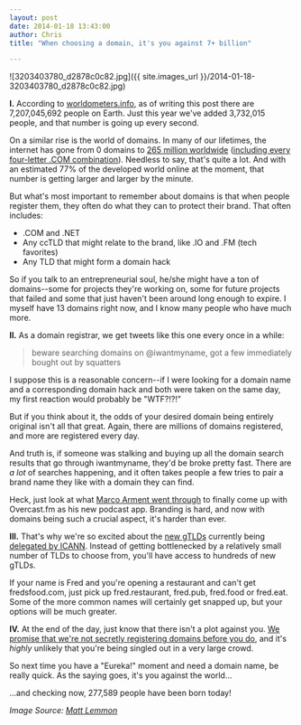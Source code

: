 ```yaml
---
layout: post
date: 2014-01-18 13:43:00
author: Chris
title: "When choosing a domain, it's you against 7+ billion"

---
```


![3203403780_d2878c0c82.jpg]({{ site.images_url }}/2014-01-18-3203403780_d2878c0c82.jpg)

<!-- excerpt -->

**I.** According to [worldometers.info](http://www.worldometers.info/world-population/), as of writing this post there are 7,207,045,692 people on Earth. Just this year we've added 3,732,015 people, and that number is going up every second. 

On a similar rise is the world of domains. In many of our lifetimes, the internet has gone from 0 domains to [265 million worldwide](http://www.verisigninc.com/assets/infographic-dnib-Q32013.pdf) ([including every four-letter .COM combination](https://iwantmyname.com/blog/2013/12/four-letter-coms-are-a-four-letter-wordgone.html)). Needless to say, that's quite a lot. And with an estimated 77% of the developed world online at the moment, that number is getting larger and larger by the minute. 

But what's most important to remember about domains is that when people register them, they often do what they can to protect their brand. That often includes:

+ .COM and .NET
+ Any ccTLD that might relate to the brand, like .IO and .FM (tech favorites)
+ Any TLD that might form a domain hack

So if you talk to an entrepreneurial soul, he/she might have a ton of domains--some for projects they're working on, some for future projects that failed and some that just haven't been around long enough to expire. I myself have 13 domains right now, and I know many people who have much more.

<!-- /excerpt -->

**II.** As a domain registrar, we get tweets like this one every once in a while:

>beware searching domains on @iwantmyname, got a few immediately bought out by squatters

I suppose this is a reasonable concern--if I were looking for a domain name and a corresponding domain hack and both were taken on the same day, my first reaction would probably be "WTF?!?!"

But if you think about it, the odds of your desired domain being entirely original isn't all that great. Again, there are millions of domains registered, and more are registered every day. 

And truth is, if someone was stalking and buying up all the domain search results that go through iwantmyname, they'd be broke pretty fast. There are *a lot* of searches happening, and it often takes people a few tries to pair a brand name they like with a domain they can find. 

Heck, just look at what [Marco Arment went through](http://www.marco.org/2013/09/24/naming-overcast) to finally come up with Overcast.fm as his new podcast app. Branding is hard, and now with domains being such a crucial aspect, it's harder than ever. 

**III.** That's why we're so excited about the [new gTLDs](https://iwantmyname.com/domains/new-gtld-domain-extensions) currently being [delegated by ICANN](http://newgtlds.icann.org/en/program-status/delegated-strings). Instead of getting bottlenecked by a relatively small number of TLDs to choose from, you'll have access to hundreds of new gTLDs. 

If your name is Fred and you're opening a restaurant and can't get fredsfood.com, just pick up fred.restaurant, fred.pub, fred.food or fred.eat. Some of the more common names will certainly get snapped up, but your options will be much greater. 

**IV.** At the end of the day, just know that there isn't a plot against you. [We promise that we're not secretly registering domains before you do](https://iwantmyname.com/blog/2013/05/iwantmyname-does-not-register-domains-you-have-searched-for.html), and it's *highly* unlikely that you're being singled out in a very large crowd.

So next time you have a "Eureka!" moment and need a domain name, be really quick. As the saying goes, it's you against the world...

...and checking now, 277,589 people have been born today! 

*Image Source: [Matt Lemmon](http://www.flickr.com/photos/mplemmon/3203403780/)*
